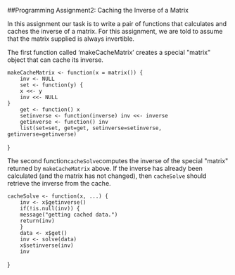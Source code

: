 ##Programming Assignment2: Caching the Inverse of a Matrix

In this assignment our task is to write a pair of functions that calculates and caches the inverse of a matrix. For this assignment, we are told to assume that the matrix supplied is always invertible.

The first function called ‘makeCacheMatrix’ creates a special "matrix" object that can cache its inverse.

    makeCacheMatrix <- function(x = matrix()) {
        inv <- NULL
        set <- function(y) {
        x <<- y
        inv <<- NULL
    }
        get <- function() x
        setinverse <- function(inverse) inv <<- inverse
        getinverse <- function() inv
        list(set=set, get=get, setinverse=setinverse, getinverse=getinverse)
}

The second function`cacheSolve`computes the inverse of the special "matrix" returned by `makeCacheMatrix` above. If the inverse has
already been calculated (and the matrix has not changed), then `cacheSolve` should retrieve the inverse from the cache.


    cacheSolve <- function(x, ...) {
        inv <- x$getinverse()
        if(!is.null(inv)) {
        message("getting cached data.")
        return(inv)
        }
        data <- x$get()
        inv <- solve(data)
        x$setinverse(inv)
        inv
}

